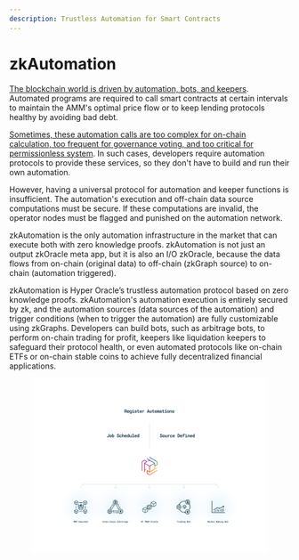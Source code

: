 ```yaml
---
description: Trustless Automation for Smart Contracts
---
```


# zkAutomation

[The blockchain world is driven by automation, bots, and keepers](https://mirror.xyz/hyperoracleblog.eth/UYI8mpq6zJ8L2Hbqrliss0mg92v7dNAqz0UhO41d\_dM). Automated programs are required to call smart contracts at certain intervals to maintain the AMM's optimal price flow or to keep lending protocols healthy by avoiding bad debt.

[Sometimes, these automation calls are too complex for on-chain calculation, too frequent for governance voting, and too critical for permissionless system](https://twitter.com/0xSacha/status/1624102663557087247). In such cases, developers require automation protocols to provide these services, so they don't have to build and run their own automation.

However, having a universal protocol for automation and keeper functions is insufficient. The automation's execution and off-chain data source computations must be secure. If these computations are invalid, the operator nodes must be flagged and punished on the automation network.

zkAutomation is the only automation infrastructure in the market that can execute both with zero knowledge proofs. zkAutomation is not just an output zkOracle meta app, but it is also an I/O zkOracle, because the data flows from on-chain (original data) to off-chain (zkGraph source) to on-chain (automation triggered).

zkAutomation is Hyper Oracle’s trustless automation protocol based on zero knowledge proofs. zkAutomation's automation execution is entirely secured by zk, and the automation sources (data sources of the automation) and trigger conditions (when to trigger the automation) are fully customizable using zkGraphs. Developers can build bots, such as arbitrage bots, to perform on-chain trading for profit, keepers like liquidation keepers to safeguard their protocol health, or even automated protocols like on-chain ETFs or on-chain stable coins to achieve fully decentralized financial applications.

<figure><img src="../../.gitbook/assets/zkAutomation Graph.png" alt=""><figcaption></figcaption></figure>
